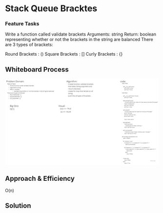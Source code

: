 # Stack Queue Bracktes
<!-- Description of the challenge -->
### Feature Tasks
Write a function called validate brackets
Arguments: string
Return: boolean
representing whether or not the brackets in the string are balanced
There are 3 types of brackets:

Round Brackets : ()
Square Brackets : []
Curly Brackets : {}

## Whiteboard Process
<!-- Embedded whiteboard image -->
![alt](./bracktes.jpg)

## Approach & Efficiency
<!-- What approach did you take? Why? What is the Big O space/time for this approach? -->
O(n)

## Solution
<!-- Show how to run your code, and examples of it in action -->

